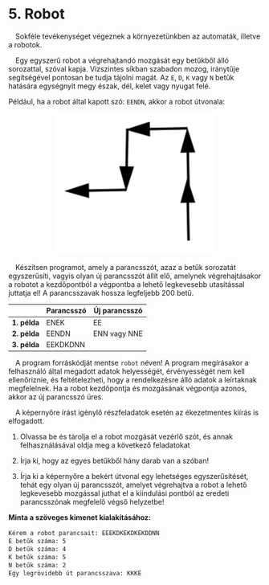# 5. Robot

&emsp;Sokféle tevékenységet végeznek a környezetünkben az automaták, illetve a robotok.

<p style="text-align:justify;">

<p style="text-align:justify;">

&emsp;Egy egyszerű robot a végrehajtandó mozgását egy betűkből álló sorozattal, szóval kapja. Vízszintes síkban szabadon mozog, iránytűje segítségével pontosan be tudja tájolni magát. Az `E`, `D`, `K` vagy `N` betűk hatására egységnyit megy észak, dél, kelet vagy nyugat felé.

</p>

Például, ha a robot által kapott szó: `EENDN`, akkor a robot útvonala:

<p align="center">
  <img src="./Feladatleírás/img/path.png">
</p>

&emsp;Készítsen programot, amely a parancsszót, azaz a betűk sorozatát egyszerűsíti, vagyis olyan új parancsszót állít elő, amelynek végrehajtásakor a robotot a kezdőpontból a végpontba a lehető legkevesebb utasítással juttatja el! A parancsszavak hossza legfeljebb 200 betű.

|              | Parancsszó | Új parancsszó |
| -----------: | ---------- | ------------- |
| **1. példa** | ENEK       | EE            |
| **2. példa** | EENDN      | ENN vagy NNE  |
| **3. példa** | EEKDKDNN   |               |

&emsp;A program forráskódját mentse `robot` néven! A program megírásakor a felhasználó által megadott adatok helyességét, érvényességét nem kell ellenőriznie, és feltételezheti, hogy a rendelkezésre álló adatok a leírtaknak megfelelnek. Ha a robot kezdőpontja és mozgásának végpontja azonos, akkor az új parancsszó üres.

&emsp;A képernyőre írást igénylő részfeladatok esetén az ékezetmentes kiírás is elfogadott.

1. Olvassa be és tárolja el a robot mozgását vezérlő szót, és annak felhasználásával oldja meg a következő feladatokat

2. Írja ki, hogy az egyes betűkből hány darab van a szóban!

3. Írja ki a képernyőre a bekért útvonal egy lehetséges egyszerűsítését, tehát egy olyan új parancsszót, amelyet végrehajtva a robot a lehető legkevesebb mozgással juthat el a kiindulási pontból az eredeti parancsszónak megfelelő végső helyzetbe!

**Minta a szöveges kimenet kialakításához:**

```
Kérem a robot parancsait: EEEKDKEKDKEKDDNN
E betűk száma: 5
D betűk száma: 4
K betűk száma: 5
N betűk száma: 2
Egy legrövidebb út parancsszava: KKKE
```
